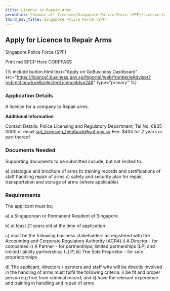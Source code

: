 ```yaml
---
title: Licence to Repair Arms
permalink: /browse-all-licences/Singapore-Police-Force-(SPF)/Licence-to-Repair-Arms
third_nav_title: Singapore Police Force (SPF)
---
```


## Apply for Licence to Repair Arms

Singapore Police Force (SPF)

Print md SPCP Here CORPPASS

{% include button.html text="Apply on GoBusiness Dashboard" src="https://licence1.business.gov.sg/feportal/web/frontier/eAdvisor?redirection=true&selectedLicenceIds=248" type="primary" %}

### Application Details

<p>A licence for a company to Repair arms.</p>

**Additional Information**

Contact Details: Police Licensing and Regulatory Department, Tel No. 6835 0000 or email spf_licensing_feedback@spf.gov.sg
Fee: $405 for 2 years or part thereof

### Documents Needed

Supporting documents to be submitted include, but not limited to:

a) catalogue and brochure of arms
b) training records and certifications of staff handling repair of arms
c) safety and security plan for repair, transportation and storage of arms (where applicable)

### Requirements

The applicant must be;

a) a Singaporean or Permanent Resident of Singapore

b) at least 21 years old at the time of application

c) must be the following business stakeholders as registered with the Accounting and Corporate Regulatory Authority (ACRA)
i) A Director - for companies
ii) A Partner - for partnerships, limited partnerships (LP) and limited liability partnerships (LLP)
iii) The Sole Proprietor - for sole proprietorships

d) The applicant, directors / partners and staff who will be directly involved in the handling of arms must fulfil the following criteria:
i) be fit and proper person e.g free from criminal record; and
ii) have the relevant experience and training in handling and repair of arms

